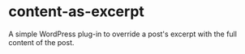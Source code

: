# content-as-excerpt
A simple WordPress plug-in to override a post's excerpt with the full content of the post.

